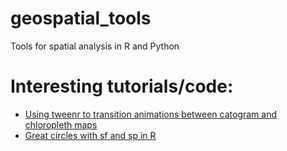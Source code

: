 # geospatial_tools
Tools for spatial analysis in R and Python

# Interesting tutorials/code:
* [Using tweenr to transition animations between catogram and chloropleth maps](http://www.r-graph-gallery.com/a-smooth-transition-between-chloropleth-and-cartogram/)
* [Great circles with sf and sp in R](https://www.jessesadler.com/post/great-circles-sp-sf/)
